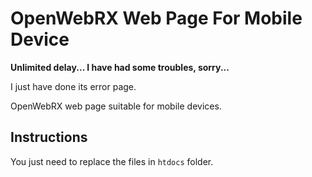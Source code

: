 # OpenWebRX Web Page For Mobile Device

**Unlimited delay... I have had some troubles, sorry...**

I just have done its error page.

OpenWebRX web page suitable for mobile devices.

## Instructions

You just need to replace the files in `htdocs` folder.

